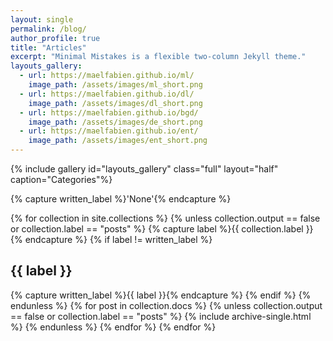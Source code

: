 ```yaml
---
layout: single
permalink: /blog/
author_profile: true
title: "Articles"
excerpt: "Minimal Mistakes is a flexible two-column Jekyll theme."
layouts_gallery:
  - url: https://maelfabien.github.io/ml/
    image_path: /assets/images/ml_short.png
  - url: https://maelfabien.github.io/dl/
    image_path: /assets/images/dl_short.png
  - url: https://maelfabien.github.io/bgd/
    image_path: /assets/images/de_short.png
  - url: https://maelfabien.github.io/ent/
    image_path: /assets/images/ent_short.png
---
```


{% include gallery id="layouts_gallery" class="full" layout="half" caption="Categories"%}

{% capture written_label %}'None'{% endcapture %}

{% for collection in site.collections %}
    {% unless collection.output == false or collection.label == "posts" %}
        {% capture label %}{{ collection.label }}{% endcapture %}
        {% if label != written_label %}
            <h2 id="{{ label | slugify }}" class="archive__subtitle">{{ label }}</h2>
            {% capture written_label %}{{ label }}{% endcapture %}
        {% endif %}
    {% endunless %}
    {% for post in collection.docs %}
        {% unless collection.output == false or collection.label == "posts" %}
            {% include archive-single.html %}
        {% endunless %}
    {% endfor %}
{% endfor %}